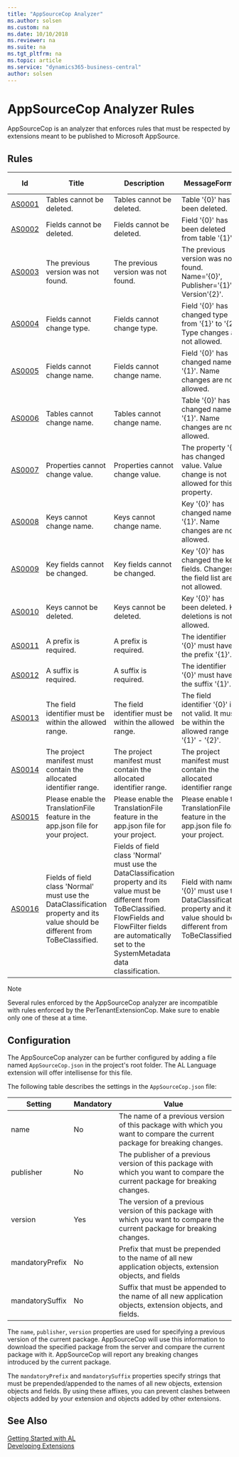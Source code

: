 ```yaml
---
title: "AppSourceCop Analyzer"
ms.author: solsen
ms.custom: na
ms.date: 10/10/2018
ms.reviewer: na
ms.suite: na
ms.tgt_pltfrm: na
ms.topic: article
ms.service: "dynamics365-business-central"
author: solsen
---
```

[//]: # (START>DO_NOT_EDIT)
[//]: # (IMPORTANT:Do not edit any of the content between here and the END>DO_NOT_EDIT.)
[//]: # (Any modifications should be made in the .xml or .resx files in the ModernDev repo.)
# AppSourceCop Analyzer Rules
AppSourceCop is an analyzer that enforces rules that must be respected by extensions meant to be published to Microsoft AppSource.

## Rules

|Id|Title|Description|MessageFormat|Category|Default Severity|IsEnabledbyDefault|
|--|-----|-----------|-------------|--------|----------------|------------------|
|[AS0001](appsourcecop-as0001-tabledeletionnotallowed.md)|Tables cannot be deleted.|Tables cannot be deleted.|Table '{0}' has been deleted.|Upgrade|Error|true|
|[AS0002](appsourcecop-as0002-fielddeletionnotallowed.md)|Fields cannot be deleted.|Fields cannot be deleted.|Field '{0}' has been deleted from table '{1}'.|Upgrade|Error|true|
|[AS0003](appsourcecop-as0003-previousversionnotfound.md)|The previous version was not found.|The previous version was not found.|The previous version was not found. Name='{0}', Publisher='{1}', Version'{2}'.|Upgrade|Warning|true|
|[AS0004](appsourcecop-as0004-fieldtypechangenotallowed.md)|Fields cannot change type.|Fields cannot change type.|Field '{0}' has changed type from '{1}' to '{2}'. Type changes are not allowed.|Upgrade|Error|true|
|[AS0005](appsourcecop-as0005-fieldnamechangenotallowed.md)|Fields cannot change name.|Fields cannot change name.|Field '{0}' has changed name to '{1}'. Name changes are not allowed.|Upgrade|Error|true|
|[AS0006](appsourcecop-as0006-tablenamechangenotallowed.md)|Tables cannot change name.|Tables cannot change name.|Table '{0}' has changed name to '{1}'. Name changes are not allowed.|Upgrade|Error|true|
|[AS0007](appsourcecop-as0007-propertyvaluechangenotallowed.md)|Properties cannot change value.|Properties cannot change value.|The property '{0}' has changed value. Value change is not allowed for this property.|Upgrade|Error|true|
|[AS0008](appsourcecop-as0008-keynamechangenotallowed.md)|Keys cannot change name.|Keys cannot change name.|Key '{0}' has changed name to '{1}'. Name changes are not allowed.|Upgrade|Error|true|
|[AS0009](appsourcecop-as0009-keyfieldschangenotallowed.md)|Key fields cannot be changed.|Key fields cannot be changed.|Key '{0}' has changed the key fields. Changes to the field list are not allowed.|Upgrade|Error|true|
|[AS0010](appsourcecop-as0010-keydeletenotallowed.md)|Keys cannot be deleted.|Keys cannot be deleted.|Key '{0}' has been deleted. Key deletions is not allowed.|Upgrade|Error|true|
|[AS0011](appsourcecop-as0011-identifiersmusthaveprefix.md)|A prefix is required.|A prefix is required.|The identifier '{0}' must have the prefix '{1}'.|Extensibility|Error|true|
|[AS0012](appsourcecop-as0012-identifiersmusthavesuffix.md)|A suffix is required.|A suffix is required.|The identifier '{0}' must have the suffix '{1}'.|Extensibility|Error|true|
|[AS0013](appsourcecop-as0013-fieldidmustbewithinallocatedrange.md)|The field identifier must be within the allowed range.|The field identifier must be within the allowed range.|The field identifier '{0}' is not valid. It must be within the allowed range '{1}' - '{2}'.|Extensibility|Error|true|
|[AS0014](appsourcecop-as0014-projectmanifestmustspecifyidrange.md)|The project manifest must contain the allocated identifier range.|The project manifest must contain the allocated identifier range.|The project manifest must contain the allocated identifier range.|Extensibility|Error|true|
|[AS0015](appsourcecop-as0015-translationsmustbeenabled.md)|Please enable the TranslationFile feature in the app.json file for your project.|Please enable the TranslationFile feature in the app.json file for your project.|Please enable the TranslationFile feature in the app.json file for your project.|Extensibility|Error|true|
|[AS0016](appsourcecop-as0016-dataclassificationmustbespecified.md)|Fields of field class 'Normal' must use the DataClassification property and its value should be different from ToBeClassified.|Fields of field class 'Normal' must use the DataClassification property and its value must be different from ToBeClassified. FlowFields and FlowFilter fields are automatically set to the SystemMetadata data classification.|Field with name '{0}' must use the DataClassification property and its value should be different from ToBeClassified.|Extensibility|Error|true|

[//]: # (IMPORTANT: END>DO_NOT_EDIT)

> [!NOTE]  
> Several rules enforced by the AppSourceCop analyzer are incompatible with rules enforced by the PerTenantExtensionCop. Make sure to enable only one of these at a time.

## Configuration
The AppSourceCop analyzer can be further configured by adding a file named ```AppSourceCop.json``` in the project's root folder. The AL Language extension will offer intellisense for this file.

The following table describes the settings in the ```AppSourceCop.json``` file:

|Setting|Mandatory|Value|
|-------|---------|-----|
|name|No|The name of a previous version of this package with which you want to compare the current package for breaking changes.|
|publisher|No|The publisher of a previous version of this package with which you want to compare the current package for breaking changes.|
|version|Yes|The version of a previous version of this package with which you want to compare the current package for breaking changes.|
|mandatoryPrefix|No|Prefix that must be prepended to the name of all new application objects, extension objects, and fields|
|mandatorySuffix|No|Suffix that must be appended to the name of all new application objects, extension objects, and fields.|

The ```name```, ```publisher```, ```version``` properties are used for specifying a previous version of the current package. AppSourceCop will use this information to download the specified package from the server and compare the current package with it. AppSourceCop will report any breaking changes introduced by the current package.

The ```mandatoryPrefix``` and ```mandatorySuffix``` properties specify strings that must be prepended/appended to the names of all new objects, extension objects and fields. By using these affixes, you can prevent clashes between objects added by your extension and objects added by other extensions.

## See Also  
[Getting Started with AL](../devenv-get-started.md)  
[Developing Extensions](../devenv-dev-overview.md)  